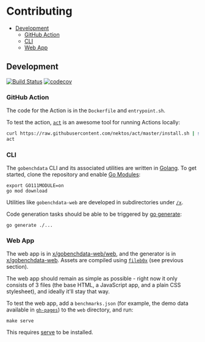 # Contributing

* [Development](#development)
  * [GitHub Action](#github-action)
  * [CLI](#cli)
  * [Web App](#web-app)

## Development

[![Build Status](https://dev.azure.com/bobheadxi/bobheadxi/_apis/build/status/bobheadxi.gobenchdata?branchName=master)](https://dev.azure.com/bobheadxi/bobheadxi/_build/latest?definitionId=7&branchName=master)
[![codecov](https://codecov.io/gh/bobheadxi/gobenchdata/branch/master/graph/badge.svg)](https://codecov.io/gh/bobheadxi/gobenchdata)

### GitHub Action

The code for the Action is in the `Dockerfile` and `entrypoint.sh`.

To test the action, [`act`](https://github.com/nektos/act) is an awesome tool for
running Actions locally:

```sh
curl https://raw.githubusercontent.com/nektos/act/master/install.sh | sudo bash
act
```

### CLI

The `gobenchdata` CLI and its associated utilities are written in [Golang](https://golang.org/).
To get started, clone the repository and enable [Go Modules](https://github.com/golang/go/wiki/Modules):

```
export GO111MODULE=on
go mod download
```

Utilities like `gobenchdata-web` are developed in subdirectories under [`/x`](./x).

Code generation tasks should be able to be triggered by [go generate](https://blog.golang.org/generate):

```
go generate ./...
```

### Web App

The web app is in [x/gobenchdata-web/web](./x/gobenchdata-web/web), and the
generator is in [x/gobenchdata-web](./x/gobenchdata-web). Assets are compiled
using [`fileb0x`](https://github.com/UnnoTed/fileb0x) (see previous section).

The web app should remain as simple as possible - right now it only consists of
3 files (the base HTML, a JavaScript app, and a plain CSS stylesheet), and
ideally it'll stay that way.

To test the web app, add a `benchmarks.json` (for example, the demo data available
in [`gh-pages`](https://github.com/bobheadxi/gobenchdata/blob/gh-pages/benchmarks.json))
to the `web` directory, and run:

```
make serve
```

This requires [serve](https://www.npmjs.com/package/serve) to be installed.
